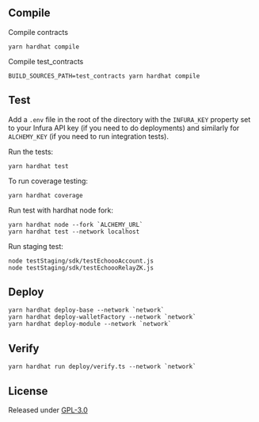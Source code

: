 ## Compile

Compile contracts

```
yarn hardhat compile
```

Compile test_contracts

```
BUILD_SOURCES_PATH=test_contracts yarn hardhat compile
```

## Test

Add a `.env` file in the root of the directory with the `INFURA_KEY` property set to your Infura API key (if you need to do deployments) and similarly for `ALCHEMY_KEY` (if you need to run integration tests).

Run the tests:

```
yarn hardhat test
```

To run coverage testing:

```
yarn hardhat coverage
```

Run test with hardhat node fork:

```
yarn hardhat node --fork `ALCHEMY_URL`
yarn hardhat test --network localhost
```

Run staging test:

```
node testStaging/sdk/testEchoooAccount.js
node testStaging/sdk/testEchoooRelayZK.js
```

## Deploy

```
yarn hardhat deploy-base --network `network`
yarn hardhat deploy-walletFactory --network `network`
yarn hardhat deploy-module --network `network`
```

## Verify

```
yarn hardhat run deploy/verify.ts --network `network`
```

## License

Released under [GPL-3.0](LICENSE)
